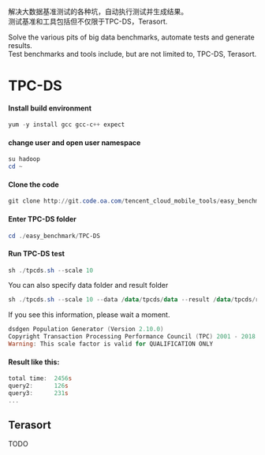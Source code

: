 解决大数据基准测试的各种坑，自动执行测试并生成结果。  
测试基准和工具包括但不仅限于TPC-DS，Terasort.  
  
Solve the various pits of big data benchmarks, automate tests and generate results.  
Test benchmarks and tools include, but are not limited to, TPC-DS, Terasort.

# TPC-DS
#### Install build environment
```powershell
yum -y install gcc gcc-c++ expect
```  
  
#### change user and open user namespace
```powershell
su hadoop
cd ~
```  
  
#### Clone the code
```powershell
git clone http://git.code.oa.com/tencent_cloud_mobile_tools/easy_benchmark.git
```  
  
#### Enter TPC-DS folder
```powershell
cd ./easy_benchmark/TPC-DS
```  
  
#### Run TPC-DS test
```powershell
sh ./tpcds.sh --scale 10
```
You can also specify data folder and result folder
```powershell
sh ./tpcds.sh --scale 10 --data /data/tpcds/data --result /data/tpcds/result
```  
  
If you see this information, please wait a moment.
```powershell
dsdgen Population Generator (Version 2.10.0)
Copyright Transaction Processing Performance Council (TPC) 2001 - 2018
Warning: This scale factor is valid for QUALIFICATION ONLY
```  
  
#### Result like this:
```powershell
total time:  2456s
query2:      126s
query3:      231s
...
```  
  
## Terasort
TODO